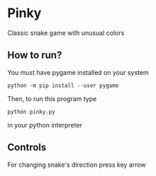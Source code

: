 # Pinky
Classic snake game with unusual colors

## How to run?
You must have pygame installed on your system

```
python -m pip install --user pygame
```
Then, to run this program type
```
python pinky.py
```

in your python interpreter

## Controls
For changing snake's direction press key arrow

